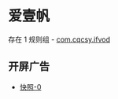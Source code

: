 # 爱壹帆

存在 1 规则组 - [com.cqcsy.ifvod](/src/apps/com.cqcsy.ifvod.ts)

## 开屏广告

- [快照-0](https://i.gkd.li/import/12793228)
